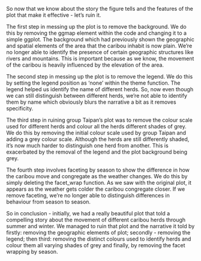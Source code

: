So now that we know about the story the figure tells and the features of the plot that make it effective - let’s ruin it.

The first step in messing up the plot is to remove the background. We do this by removing the ggmap element within the code and changing it to a simple ggplot. The background which had previously shown the geographic and spatial elements of the area that the caribou inhabit is now plain. We’re no longer able to identify the presence of certain geographic structures like rivers and mountains. This is important because as we know, the movement of the caribou is heavily influenced by the elevation of the area.

The second step in messing up the plot is to remove the legend. We do this by setting the legend position as ‘none’ within the theme function. The legend helped us identify  the name of different herds. So, now even though we can still distinguish between different herds, we’re not able to identify them by name which obviously blurs the narrative a bit as it removes specificity.

The third step in ruining group Taipan’s plot was to remove the colour scale used for different herds and colour all the herds different shades of grey.  We do this by removing the initial colour scale used by group Taipan and adding a grey colour scale. Although the herds are still differently shaded, it’s now much harder to distinguish one herd from another. This is exacerbated by the removal of the legend and the plot background being grey. 

The fourth step involves faceting by season to show the difference in how the caribou move and congregate as the weather changes. We do this by simply deleting the facet_wrap function. As we saw with the original plot, it appears as the weather gets colder the caribou congregate closer. If we remove faceting, we’re no longer able to distinguish differences in behaviour from season to season. 

So in conclusion - initially, we had a really beautiful plot that told a compelling story about the movement of different caribou herds through summer and winter. We managed to ruin that plot and the narrative it told by firstly: removing the geographic elements of plot; secondly - removing the legend; then third: removing the distinct colours used to identify herds and colour them all varying shades of grey and finally, by removing the facet wrapping by season.